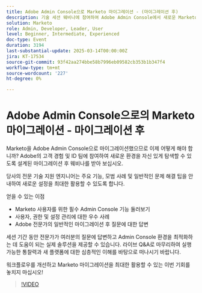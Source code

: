 ```yaml
---
title: Adobe Admin Console으로 Marketo 마이그레이션 - (마이그레이션 후)
description: 기술 세션 웨비나에 참여하여 Adobe Admin Console에서 새로운 Marketo 설정을 마스터하십시오! Adobe 고객 경험 및 ID 팀의 주요 기능, 모범 사례 및 문제 해결 팁에 대해 알아봅니다. 사용자, 권한 및 설정 관리에 대한 통찰력을 얻고 일반적인 마이그레이션 후 질문에 대한 답변을 얻을 수 있습니다. 워크플로우를 최적화하기 위한 실제 솔루션과 실행 가능한 통찰력에 대한 실시간 Q&A를 놓치지 마십시오!
solution: Marketo
role: Admin, Developer, Leader, User
level: Beginner, Intermediate, Experienced
doc-type: Event
duration: 3194
last-substantial-update: 2025-03-14T00:00:00Z
jira: KT-17534
source-git-commit: 93f42aa274bbe58b7996eb09582cb353b1b347f4
workflow-type: tm+mt
source-wordcount: '227'
ht-degree: 0%

---
```



# Adobe Admin Console으로의 Marketo 마이그레이션 - 마이그레이션 후


Marketo을 Adobe Admin Console으로 마이그레이션했으므로 이제 어떻게 해야 합니까? Adobe의 고객 경험 및 ID 팀에 참여하여 새로운 환경을 자신 있게 탐색할 수 있도록 설계된 마이그레이션 후 웨비나를 받아 보십시오.

당사의 전문 기술 지원 엔지니어는 주요 기능, 모범 사례 및 일반적인 문제 해결 팁을 안내하여 새로운 설정을 최대한 활용할 수 있도록 합니다.

얻을 수 있는 이점

* Marketo 사용자를 위한 필수 Admin Console 기능 둘러보기
* 사용자, 권한 및 설정 관리에 대한 우수 사례
* Adobe 전문가의 일반적인 마이그레이션 후 질문에 대한 답변

세션 기간 동안 전문가가 여러분의 질문에 답변하고 Admin Console 환경을 최적화하는 데 도움이 되는 실제 솔루션을 제공할 수 있습니다. 라이브 Q&amp;A로 마무리하여 실행 가능한 통찰력과 새 플랫폼에 대한 심층적인 이해를 바탕으로 떠나시기 바랍니다.

워크플로우를 개선하고 Marketo 마이그레이션을 최대한 활용할 수 있는 이번 기회를 놓치지 마십시오!

>[!VIDEO](https://video.tv.adobe.com/v/3451635/?learn=on&enablevpops)
